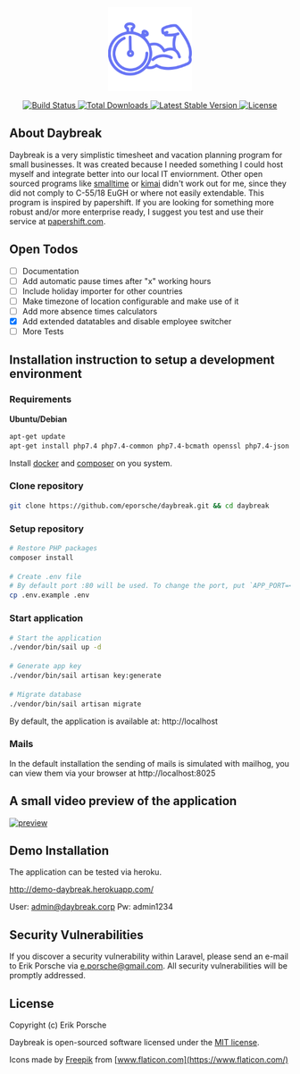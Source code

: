<p align="center"><img width="150px" src="/resources/logo_purple.svg" alt="Logo Daybreak"></p>
<p align="center">
    <a href="https://github.com/eporsche/daybreak/actions">
        <img src="https://github.com/eporsche/daybreak/workflows/tests/badge.svg" alt="Build Status">
    </a>
    <a href="https://packagist.org/packages/daybreak/daybreak">
        <img src="https://img.shields.io/packagist/dt/daybreak/daybreak" alt="Total Downloads">
    </a>
    <a href="https://packagist.org/packages/daybreak/daybreak">
        <img src="https://img.shields.io/packagist/v/daybreak/daybreak" alt="Latest Stable Version">
    </a>
    <a href="https://packagist.org/packages/daybreak/daybreak">
        <img src="https://img.shields.io/packagist/l/daybreak/daybreak" alt="License">
    </a>
</p>

## About Daybreak

Daybreak is a very simplistic timesheet and vacation planning program for small businesses. It was created because I needed something I could host myself and integrate better into our local IT enviornment. Other open sourced programs like [smalltime](https://www.small.li/) or [kimai](https://www.kimai.org/) didn't work out for me, since they did not comply to C-55/18 EuGH or where not easily extendable.
This program is inspired by papershift. If you are looking for something more robust and/or more enterprise ready, I suggest you test and use their service at [papershift.com](https://papershift.com).

## Open Todos

- [ ] Documentation
- [ ] Add automatic pause times after "x" working hours
- [ ] Include holiday importer for other countries
- [ ] Make timezone of location configurable and make use of it
- [ ] Add more absence times calculators
- [x] Add extended datatables and disable employee switcher
- [ ] More Tests

## Installation instruction to setup a development environment

### Requirements

**Ubuntu/Debian**

```bash
apt-get update
apt-get install php7.4 php7.4-common php7.4-bcmath openssl php7.4-json php7.4-mbstring php7.4-xml

```

Install [docker](https://docs.docker.com/get-docker/) and [composer](https://getcomposer.org/download/) on you system.

### Clone repository

```bash
git clone https://github.com/eporsche/daybreak.git && cd daybreak
```

### Setup repository

```bash
# Restore PHP packages
composer install

# Create .env file
# By default port :80 will be used. To change the port, put `APP_PORT=<port>` into the .env config file
cp .env.example .env
```

### Start application

```bash
# Start the application
./vendor/bin/sail up -d

# Generate app key
./vendor/bin/sail artisan key:generate

# Migrate database
./vendor/bin/sail artisan migrate
```

By default, the application is available at: http://localhost

### Mails

In the default installation the sending of mails is simulated with mailhog, you can view them via your browser at http://localhost:8025

## A small video preview of the application

[![preview](https://user-images.githubusercontent.com/3265129/114865186-31517300-9df2-11eb-99f3-0a0d4ef16108.png)](https://user-images.githubusercontent.com/3265129/114863596-34e3fa80-9df0-11eb-9ef1-2e424680a67b.mp4)

## Demo Installation

The application can be tested via heroku.

http://demo-daybreak.herokuapp.com/

User: admin@daybreak.corp
Pw: admin1234

## Security Vulnerabilities

If you discover a security vulnerability within Laravel, please send an e-mail to Erik Porsche via [e.porsche@gmail.com](mailto:e.porsche@gmail.com). All security vulnerabilities will be promptly addressed.

## License

Copyright (c) Erik Porsche

Daybreak is open-sourced software licensed under the [MIT license](https://opensource.org/licenses/MIT).

Icons made by [Freepik](https://www.freepik.com) from [www.flaticon.com](https://www.flaticon.com/)
